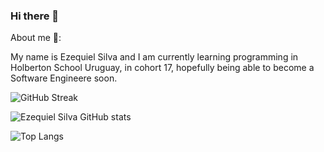 ### Hi there 👋


About me 🌱:

My name is Ezequiel Silva and I am currently learning programming in Holberton School Uruguay, in cohort 17, hopefully being able to become a Software Engineere soon.

![GitHub Streak](https://github-readme-streak-stats.herokuapp.com/?user=ezesilva95&show_icons=true&theme=tokyonight)

![Ezequiel Silva GitHub stats](https://github-readme-stats.vercel.app/api?username=ezesilva95&show_icons=true&theme=tokyonight)

![Top Langs](https://github-readme-stats.vercel.app/api/top-langs/?username=ezesilva95&theme=tokyonight&layout=compact)
